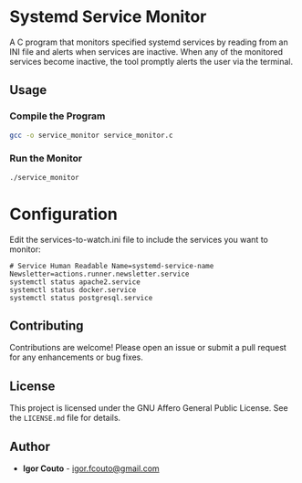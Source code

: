 # Systemd Service Monitor

A C program that monitors specified systemd services by reading from an INI file and alerts when services are inactive. When any of the monitored services become inactive, the tool promptly alerts the user via the terminal.

## Usage

### Compile the Program
```bash
gcc -o service_monitor service_monitor.c
```
###  Run the Monitor
```bash
./service_monitor
```

# Configuration
Edit the services-to-watch.ini file to include the services you want to monitor:

```
# Service Human Readable Name=systemd-service-name
Newsletter=actions.runner.newsletter.service
systemctl status apache2.service
systemctl status docker.service
systemctl status postgresql.service
```

## Contributing

Contributions are welcome! Please open an issue or submit a pull request for any enhancements or bug fixes.

## License

This project is licensed under the GNU Affero General Public License. See the `LICENSE.md` file for details.

## Author

- **Igor Couto** - [igor.fcouto@gmail.com](mailto:igor.fcouto@gmail.com)
